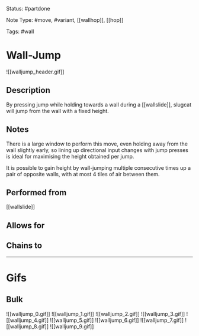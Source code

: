 Status: #partdone

Note Type: #move, #variant, [[wallhop]], [[hop]]

Tags: #wall 

# Wall-Jump
![[walljump_header.gif]]
## Description
By pressing jump while holding towards a wall during a [[wallslide]], slugcat will jump from the wall with a fixed height.

## Notes
There is a large window to perform this move, even holding away from the wall slightly early, so lining up directional input changes with jump presses is ideal for maximising the height obtained per jump.

It is possible to gain height by wall-jumping multiple consecutive times up a pair of opposite walls, with at most 4 tiles of air between them.

## Performed from
[[wallslide]]

## Allows for


## Chains to


___
# Gifs
## Bulk
![[walljump_0.gif]]
![[walljump_1.gif]]
![[walljump_2.gif]]
![[walljump_3.gif]]
![[walljump_4.gif]]
![[walljump_5.gif]]
![[walljump_6.gif]]
![[walljump_7.gif]]
![[walljump_8.gif]]
![[walljump_9.gif]]
